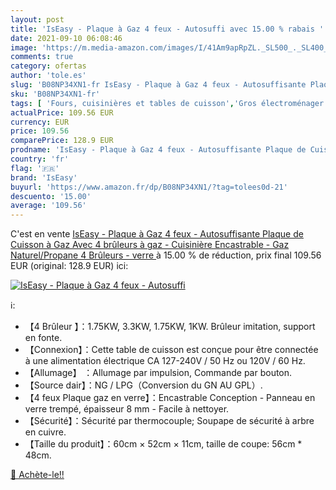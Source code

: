 ```yaml
---
layout: post
title: 'IsEasy - Plaque à Gaz 4 feux - Autosuffi avec 15.00 % rabais '
date: 2021-09-10 06:08:46
image: 'https://m.media-amazon.com/images/I/41Am9apRpZL._SL500_._SL400_.jpg'
comments: true
category: ofertas
author: 'tole.es'
slug: 'B08NP34XN1-fr IsEasy - Plaque à Gaz 4 feux - Autosuffisante Plaque de...'
sku: 'B08NP34XN1-fr'
tags: [ 'Fours, cuisinières et tables de cuisson','Gros électroménager','Tables de cuisson','iseasy', ]
actualPrice: 109.56 EUR
currency: EUR
price: 109.56
comparePrice: 128.9 EUR
prodname: 'IsEasy - Plaque à Gaz 4 feux - Autosuffisante Plaque de Cuisson à Gaz Avec 4 brûleurs à gaz - Cuisinière Encastrable - Gaz Naturel/Propane  4 Brûleurs - verre '
country: 'fr'
flag: '🇫🇷'
brand: 'IsEasy'
buyurl: 'https://www.amazon.fr/dp/B08NP34XN1/?tag=tolees0d-21'
descuento: '15.00'
average: '109.56'
---
```


C'est en vente [IsEasy - Plaque à Gaz 4 feux - Autosuffisante Plaque de Cuisson à Gaz Avec 4 brûleurs à gaz - Cuisinière Encastrable - Gaz Naturel/Propane  4 Brûleurs - verre ](https://www.amazon.fr/dp/B08NP34XN1/?tag=tolees0d-21)  à  15.00 % de réduction, prix final  109.56 EUR (original: 128.9 EUR) ici:

[![IsEasy - Plaque à Gaz 4 feux - Autosuffi](https://m.media-amazon.com/images/I/41Am9apRpZL._SL500_._SL400_.jpg)](https://www.amazon.fr/dp/B08NP34XN1/?tag=tolees0d-21)

ℹ️:

- 【4 Brûleur 】：1.75KW, 3.3KW, 1.75KW, 1KW. Brûleur imitation, support en fonte.
- 【Connexion】：Cette table de cuisson est conçue pour être connectée à une alimentation électrique CA 127-240V / 50 Hz ou 120V / 60 Hz.
- 【Allumage】 ：Allumage par impulsion, Commande par bouton.
- 【Source dair】：NG / LPG（Conversion du GN AU GPL）.
- 【4 feux Plaque gaz en verre】：Encastrable Conception - Panneau en verre trempé, épaisseur 8 mm - Facile à nettoyer.
- 【Sécurité】：Sécurité par thermocouple; Soupape de sécurité à arbre en cuivre.
- 【Taille du produit】：60cm × 52cm × 11cm, taille de coupe: 56cm * 48cm.

[🛒 Achète-le!!](https://www.amazon.fr/dp/B08NP34XN1/?tag=tolees0d-21)
